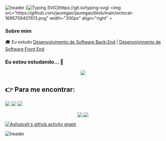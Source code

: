 ![header](https://capsule-render.vercel.app/api?type=waving&color=d83a7c)
[![Typing SVG](https://readme-typing-svg.herokuapp.com/?color=d83a7c&size=50&center=true&vCenter=true&width=1000&lines=Oi,+me+chamo+Amanda!)](https://git.io/typing-svg)
<img src="https://github.com/jauregao/jauregao/blob/main/octocat-1695759407613.png" width="300px" align="right" >

### Sobre mim

🎓 Eu estudo [Desenvolvimento de Software Back-End](https://cubos.academy/cursos/desenvolvimento-de-software) | [Desenvolvimento de Software Front End](https://www.origamid.com/)


### Eu estou estudando... 🧩

<p align="center">
  <a href="https://skillicons.dev">
    <img src="https://skillicons.dev/icons?i=html,css,mysql,js,nodejs,express,ts,aws" />
  </a>
</p>


## :point_right: Para me encontrar:

<div>
<a href="https://www.instagram.com/mands.jauregui/" target="_blank"><img img src="https://skillicons.dev/icons?i=instagram" heigth="30px" width="30px" target="_blank"></a>
<a href="https://www.behance.net/amandaj" target="_blank"><img src="https://cdn.jsdelivr.net/gh/devicons/devicon/icons/behance/behance-original.svg" heigth="30px" width="30px" target="_blank"></a>
<a href="https://www.linkedin.com/in/amandaj-/" target="_blank"><img src="https://cdn.jsdelivr.net/gh/devicons/devicon/icons/linkedin/linkedin-original.svg" heigth="30px" width="30px" target="_blank"></a>
</div>


<p align="center">
<a href="https://github.com/jauregao/github-readme-stats">
  <img height=150 align="center" src="https://github-readme-stats.vercel.app/api?username=jauregao&show_icons=true&theme=radical"/>
</a>
<a href="https://github.com/jauregao/convoychat">
  <img height=150 align="center" src="https://github-readme-stats.vercel.app/api/top-langs?username=jauregao&theme=tokyonight&layout=compact&langs_count=8&card_width=320" />
</a>
</p>

[![Ashutosh's github activity graph](https://github-readme-activity-graph.vercel.app/graph?username=jauregao&bg_color=0e0e27&color=d83a7c&line=f5c402&point=f5c402&area=true&hide_border=true)](https://github.com/ashutosh00710/github-readme-activity-graph)

![header](https://capsule-render.vercel.app/api?type=waving&color=d83a7c&rotate=-180)

